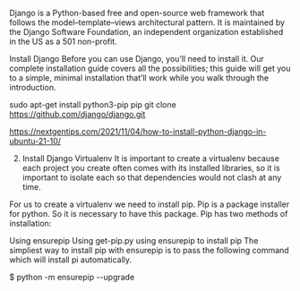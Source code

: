 Django is a Python-based free and open-source web framework that follows the model–template–views architectural pattern. It is maintained by the Django Software Foundation, an independent organization established in the US as a 501 non-profit. 


Install Django
Before you can use Django, you’ll need to install it. Our complete installation guide covers all the possibilities; this guide will get you to a simple, minimal installation that’ll work while you walk through the introduction.


sudo apt-get install python3-pip
pip
git clone https://github.com/django/django.git


https://nextgentips.com/2021/11/04/how-to-install-python-django-in-ubuntu-21-10/

2. Install Django Virtualenv
It is important to create a virtualenv because each project you create often comes with its installed libraries, so it is important to isolate each so that dependencies would not clash at any time.

For us to create a virtualenv we need to install pip. Pip is a package installer for python. So it is necessary to have this package. Pip has two methods of installation:

Using ensurepip
Using get-pip.py
using ensurepip to install pip
The simpliest way to install pip with ensurepip is to pass the following command which will install pi automatically.

$ python -m ensurepip --upgrade